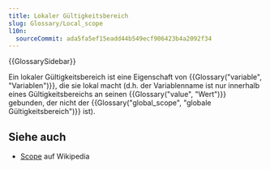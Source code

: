 ```yaml
---
title: Lokaler Gültigkeitsbereich
slug: Glossary/Local_scope
l10n:
  sourceCommit: ada5fa5ef15eadd44b549ecf906423b4a2092f34
---
```


{{GlossarySidebar}}

Ein lokaler Gültigkeitsbereich ist eine Eigenschaft von {{Glossary("variable", "Variablen")}}, die sie lokal macht (d.h. der Variablenname ist nur innerhalb eines Gültigkeitsbereichs an seinen {{Glossary("value", "Wert")}} gebunden, der nicht der {{Glossary("global_scope", "globale Gültigkeitsbereich")}} ist).

## Siehe auch

- [Scope](<https://en.wikipedia.org/wiki/Scope_(computer_science)>) auf Wikipedia
